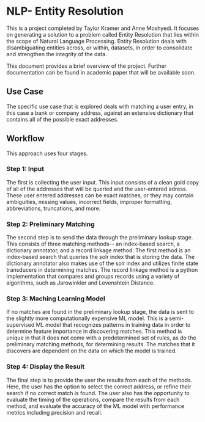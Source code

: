 # NLP- Entity Resolution
This is a project completed by Taylor Kramer and Anne Moshyedi. It focuses on generating a solution to a problem called Entity Resolution that lies within the scope of Natural Language Processing. Entity Resolution deals with disambiguating entities across, or within, datasets, in order to consolidate and strengthen the integrity of the data.

This document provides a brief overview of the project. Further documentation can be found in academic paper that will be available soon.

## Use Case
The specific use case that is explored deals with matching a user entry, in this case a bank or company address, against an extensive dictionary that contains all of the possible exact addresses. 
## Workflow
This approach uses four stages. 
### Step 1: Input
The first is collecting the user input. This input consists of a clean gold copy of all of the addresses that will be queried and the user-entered adress. These user entered addresses can be exact matches, or they may contain ambiguities, missing values, incorrect fields, improper formatting, abbreviations, truncations, and more.
### Step 2: Preliminary Matching
The second step is to send the data through the preliminary lookup stage. This consists of three matching methods-- an index-based search, a dictionary annotator, and a record linkage method. The first method is an index-based search that queries the solr index that is storing the data. The dictionary annotator also makes use of the solr index and utilizes finite state transducers in determining matches. The record linkage method is a python implementation that compares and groups records using a variety of algorithms, such as Jarowinkler and Levenshtein Distance.
### Step 3: Maching Learning Model
If no matches are found in the preliminary lookup stage, the data is sent to the slightly more computationally expensive ML model. This is a semi-supervised ML model that recognizes patterns in training data in order to determine feature importance in discovering matches. This method is unique in that it does not come with a predetermined set of rules, as do the preliminary matching methods, for determining results. The matches that it discovers are dependent on the data on which the model is trained.
### Step 4: Display the Result
The final step is to provide the user the results from each of the methods. Here, the user has the option to select the correct address, or refine their search if no correct match is found. The user also has the opportunity to evaluate the timing of the operations, compare the results from each method, and evaluate the accuracy of the ML model with performance metrics including precision and recall.
